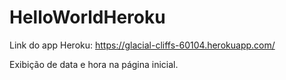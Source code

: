 # HelloWorldHeroku

Link do app Heroku: https://glacial-cliffs-60104.herokuapp.com/

Exibição de data e hora na página inicial.
